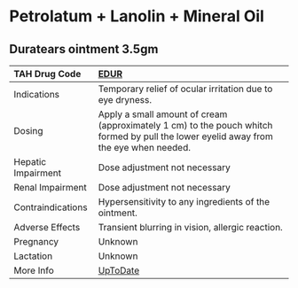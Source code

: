 # Petrolatum + Lanolin + Mineral Oil

## Duratears ointment 3.5gm

| TAH Drug Code      | [EDUR](https://www.tahsda.org.tw/drugs/hissearch.php?drug_code=EDUR)                                                                  |
|:-------------------|:--------------------------------------------------------------------------------------------------------------------------------------|
| Indications        | Temporary relief of ocular irritation due to eye dryness.                                                                             |
| Dosing             | Apply a small amount of cream (approximately 1 cm) to the pouch whitch formed by pull the lower eyelid away from the eye when needed. |
| Hepatic Impairment | Dose adjustment not necessary                                                                                                         |
| Renal Impairment   | Dose adjustment not necessary                                                                                                         |
| Contraindications  | Hypersensitivity to any ingredients of the ointment.                                                                                  |
| Adverse Effects    | Transient blurring in vision, allergic reaction.                                                                                      |
| Pregnancy          | Unknown                                                                                                                               |
| Lactation          | Unknown                                                                                                                               |
| More Info          | [UpToDate](https://www.uptodate.com/contents/petrolatum-+-lanolin-+-mineral-oil-drug-information)                                     |

